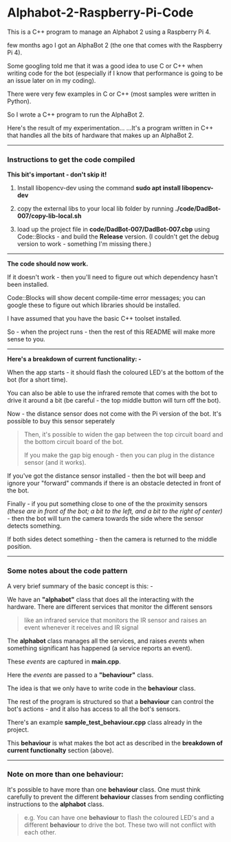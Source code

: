 
# Alphabot-2-Raspberry-Pi-Code

This is a C++ program to manage an Alphabot 2 using a Raspberry Pi 4.

few months ago I got an AlphaBot 2 (the one that comes with the Raspberry Pi 4).

Some googling told me that it was a good idea to use C or C++ when writing code for the bot
(especially if I know that performance is going to be an issue later on in my coding).

There were very few examples in C or C++ (most samples were written in Python).

So I wrote a C++ program to run the AlphaBot 2.

Here's the result of my experimentation...
...It's a program written in C++ that handles all the bits of hardware that makes up an AlphaBot 2.

---

### Instructions to get the code compiled
  **This bit's important - don't skip it!**

1. Install libopencv-dev using the command   **sudo apt install libopencv-dev**
  
2. copy the external libs to your local lib folder by running   **./code/DadBot-007/copy-lib-local.sh**

3. load up the project file in **code/DadBot-007/DadBot-007.cbp** using Code::Blocks - and build the **Release** version.   (I couldn't get the debug version to work - something I'm missing there.)

---

**The code should now work.**

If it doesn't work - then you'll need to figure out which dependency hasn't been installed.

Code::Blocks will show decent compile-time error messages; you can google these to figure out which libraries should be installed.

I have assumed that you have the basic C++ toolset installed.

So - when the project runs - then the rest of this README will make more sense to you.

---

**Here's a breakdown of current functionality: -**

When the app starts - it should flash the coloured LED's at the bottom of the bot (for a short time).

You can also be able to use the infrared remote that comes with the bot to drive it around a bit
(be careful - the top middle button will turn off the bot).

Now - the distance sensor does not come with the Pi version of the bot.
It's possible to buy this sensor seperately

> Then, it's possible to widen the gap between the top
> circuit board and the bottom circuit board of the bot.
> 
> If you make the gap big enough - then you can 
> plug in the distance sensor (and it works).

If you've got the distance sensor installed - then the bot will beep and ignore your "forward" commands if there is an obstacle detected in front of the bot.

Finally - if you put something close to one of the the proximity sensors *(these are in front of the bot; a bit to the left, and a bit to the right of center)* - then the bot will turn the camera towards the side where the sensor detects something.

If both sides detect something - then the camera is returned to the middle position.

---

### Some notes about the code pattern

A very brief summary of the  basic concept is this: -

We have an **"alphabot"** class that does all the interacting with the hardware.
There are different services that monitor the different sensors 

> like an infrared service that monitors the IR sensor and raises an
> event whenever it receives and IR signal

The **alphabot** class manages all the services, and raises *events* when something significant has happened (a service reports an event).

These *events* are captured in **main.cpp**.

Here the *events* are passed to a **"behaviour"** class.

The idea is that we only have to write code in the **behaviour** class.

The rest of the program is structured so that a **behaviour** can control the bot's actions - and it also has access to all the bot's sensors.

There's an example **sample_test_behaviour.cpp** class already in the project.

This **behaviour** is what makes the bot act as described in the **breakdown of current functionalty** section (above).

---

### **Note on more than one behaviour:**

It's possible to have more than one **behaviour** class.
One must think carefully to prevent the different **behaviour** classes from sending conflicting instructions to the **alphabot** class.

> e.g. You can have one **behaviour** to flash the coloured LED's
> and a different **behaviour** to drive the bot.
> These two will not conflict with each other.
